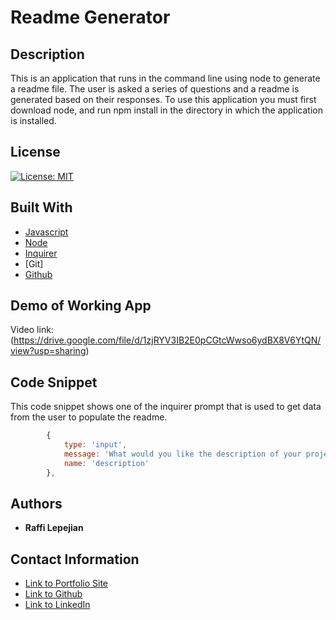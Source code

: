 # Readme Generator

## Description
This is an application that runs in the command line using node to generate a readme file. The user is asked a series of questions and a readme is generated based on their responses. To use this application you must first download node, and run npm install in the directory in which the application is installed.

## License
[![License: MIT](https://img.shields.io/badge/License-MIT-yellow.svg)](https://opensource.org/licenses/MIT)

## Built With

* [Javascript](https://www.javascript.com/)
* [Node](https://nodejs.org/en/)
* [Inquirer](https://www.npmjs.com/package/inquirer)
* [Git]
* [Github](https://github.com/)

## Demo of Working App

Video link: (https://drive.google.com/file/d/1zjRYV3IB2E0pCGtcWwso6ydBX8V6YtQN/view?usp=sharing)

## Code Snippet
This code snippet shows one of the inquirer prompt that is used to get data from the user to populate the readme.

```javascript
        {
            type: 'input',
            message: 'What would you like the description of your project to be?',
            name: 'description'
        },
```

## Authors

* **Raffi Lepejian** 

## Contact Information

- [Link to Portfolio Site](https://rslepejian.github.io/portfolio/)
- [Link to Github](https://github.com/rslepejian)
- [Link to LinkedIn](https://linkedin.com/in/raffi-lepejian-071876153)
